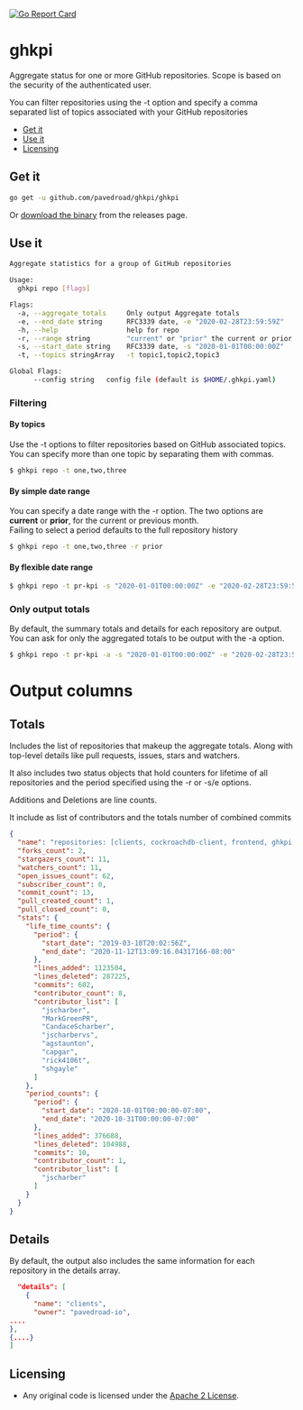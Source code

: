 [![Go Report Card](https://goreportcard.com/badge/github.com/pavedroad-io/ghkpi)](https://goreportcard.com/report/github.com/pavedroad-io/ghkpi)

# ghkpi
Aggregate status for one or more GitHub repositories.
Scope is based on the security of the authenticated user.

You can filter repositories using the -t option and specify a
comma separated list of topics associated with your GitHub
repositories

- [Get it](#get-it)
- [Use it](#use-it)
- [Licensing](#licensing)

## Get it

```bash
go get -u github.com/pavedroad/ghkpi/ghkpi
```

Or [download the binary](https://github.com/pavedroad-io/ghkpi/releases/latest) from the releases page.

## Use it
```bash
Aggregate statistics for a group of GitHub repositories

Usage:
  ghkpi repo [flags]

Flags:
  -a, --aggregate_totals     Only output Aggregate totals
  -e, --end_date string      RFC3339 date, -e "2020-02-28T23:59:59Z"
  -h, --help                 help for repo
  -r, --range string         "current" or "prior" the current or prior month respectively
  -s, --start_date string    RFC3339 date, -s "2020-01-01T00:00:00Z"
  -t, --topics stringArray   -t topic1,topic2,topic3

Global Flags:
      --config string   config file (default is $HOME/.ghkpi.yaml)
```

### Filtering

#### By topics
Use the -t options to filter repositories based on GitHub associated topics.  You can specify more than one topic by separating them with commas.

```bash
$ ghkpi repo -t one,two,three
```

#### By simple date range
You can specify a date range with the -r option.  The two options are
**current** or **prior**, for the current or previous month.  
Failing to select a period defaults to the full repository history

```bash
$ ghkpi repo -t one,two,three -r prior
```

#### By flexible date range


```bash
$ ghkpi repo -t pr-kpi -s "2020-01-01T00:00:00Z" -e "2020-02-28T23:59:59Z"
```

### Only output totals
By default, the summary totals and details for each repository are output.
You can ask for only the aggregated totals to be output with the -a option.

```bash
$ ghkpi repo -t pr-kpi -a -s "2020-01-01T00:00:00Z" -e "2020-02-28T23:59:59Z"
```

# Output columns

## Totals
Includes the list of repositories that makeup the aggregate totals.  Along with top-level details like pull requests, issues, stars and watchers.

It also includes two status objects that hold counters for lifetime of 
all repositories and the period specified using the -r or -s/e options.  

Additions and Deletions are line counts.

It include as list of contributors and the totals number of combined commits


```json
{
  "name": "repositories: [clients, cockroachdb-client, frontend, ghkpi, go-core, integrations, pavedroad, roadctl, scripts, templates]",
  "forks_count": 2,
  "stargazers_count": 11,
  "watchers_count": 11,
  "open_issues_count": 62,
  "subscriber_count": 0,
  "commit_count": 13,
  "pull_created_count": 1,
  "pull_closed_count": 0,
  "stats": {
    "life_time_counts": {
      "period": {
        "start_date": "2019-03-10T20:02:56Z",
        "end_date": "2020-11-12T13:09:16.04317166-08:00"
      },
      "lines_added": 1123504,
      "lines_deleted": 287225,
      "commits": 602,
      "contributor_count": 8,
      "contributor_list": [
        "jscharber",
        "MarkGreenPR",
        "CandaceScharber",
        "jscharbervs",
        "agstaunton",
        "capgar",
        "rick4106t",
        "shgayle"
      ]
    },
    "period_counts": {
      "period": {
        "start_date": "2020-10-01T00:00:00-07:00",
        "end_date": "2020-10-31T00:00:00-07:00"
      },
      "lines_added": 376688,
      "lines_deleted": 104988,
      "commits": 10,
      "contributor_count": 1,
      "contributor_list": [
        "jscharber"
      ]
    }
  }
}
```

## Details
By default, the output also includes the same information for each 
repository in the details array.

```json
  "details": [
    {
      "name": "clients",
      "owner": "pavedroad-io",
....
},
{....}
]
```


## Licensing

- Any original code is licensed under the [Apache 2 License](./LICENSE).
